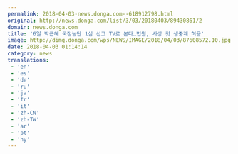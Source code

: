 ```yaml
---
permalink: 2018-04-03-news.donga.com--618912798.html
original: http://news.donga.com/list/3/03/20180403/89430861/2
domain: news.donga.com
title: '6일 박근혜 국정농단 1심 선고 TV로 본다…법원, 사상 첫 생중계 허용'
image: http://dimg.donga.com/wps/NEWS/IMAGE/2018/04/03/87608572.10.jpg
date: 2018-04-03 01:14:14
category: news
translations: 
 - 'en'
 - 'es'
 - 'de'
 - 'ru'
 - 'ja'
 - 'fr'
 - 'it'
 - 'zh-CN'
 - 'zh-TW'
 - 'ar'
 - 'pt'
 - 'hy'
---
```


